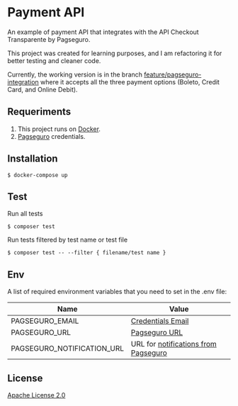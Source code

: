 # Payment API
An example of payment API that integrates with the API Checkout Transparente by Pagseguro.

This project was created for learning purposes, and I am refactoring it for better testing and cleaner code.

Currently, the working version is in the branch [feature/pagseguro-integration](https://github.com/iammateus/payment-api/tree/feature/pagseguro-integration) where it accepts all the three payment options (Boleto, Credit Card, and Online Debit).

## Requeriments

1. This project runs on [Docker](https://docs.docker.com/).
2. [Pagseguro](https://dev.pagseguro.uol.com.br/reference/checkout-transparente#autenticacao) credentials.

## Installation

    $ docker-compose up
    
## Test

Run all tests

    $ composer test

Run tests filtered by test name or test file

    $ composer test -- --filter { filename/test name }
    
## Env

A list of required environment variables that you need to set in the .env file:

| Name | Value |
|--|--|
| PAGSEGURO_EMAIL| [Credentials Email](https://dev.pagseguro.uol.com.br/reference/checkout-transparente#autenticacao) || PAGSEGURO_TOKEN | [Credentials Token](https://dev.pagseguro.uol.com.br/reference/checkout-transparente#autenticacao) |
| PAGSEGURO_URL | [Pagseguro URL](https://dev.pagseguro.uol.com.br/reference/checkout-transparente#transparente-ambientes-disponiveis)|
| PAGSEGURO_NOTIFICATION_URL | URL for [notifications from Pagseguro](https://m.pagseguro.uol.com.br/v2/guia-de-integracao/api-de-notificacoes.html?_rnt=dd#!rmcl) |

## License

[Apache License 2.0](https://github.com/iammateus/payment-api/blob/master/LICENSE)
